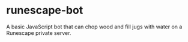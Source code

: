# runescape-bot
A basic JavaScript bot that can chop wood and fill jugs with water on a Runescape private server.

